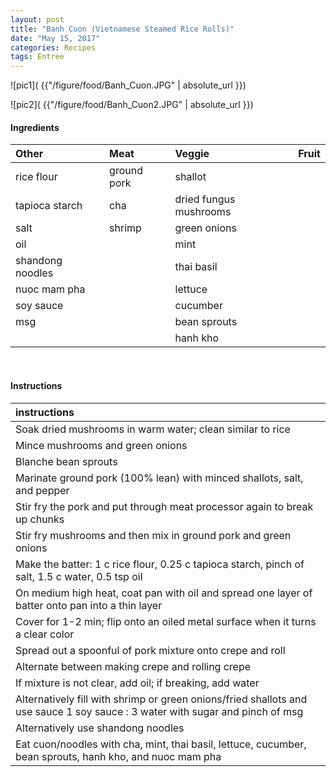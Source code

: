 ```yaml
---
layout: post
title: "Banh Cuon (Vietnamese Steamed Rice Rolls)"
date: "May 15, 2017"
categories: Recipes
tags: Entree
---
```




![pic1]( {{"/figure/food/Banh_Cuon.JPG" | absolute_url }})

![pic2]( {{"/figure/food/Banh_Cuon2.JPG" | absolute_url }})




#### Ingredients

<table class = "presenttab">
 <thead>
  <tr>
   <th style="text-align:left;"> Other </th>
   <th style="text-align:left;"> Meat </th>
   <th style="text-align:left;"> Veggie </th>
   <th style="text-align:left;"> Fruit </th>
  </tr>
 </thead>
<tbody>
  <tr>
   <td style="text-align:left;"> rice flour </td>
   <td style="text-align:left;"> ground pork </td>
   <td style="text-align:left;"> shallot </td>
   <td style="text-align:left;">  </td>
  </tr>
  <tr>
   <td style="text-align:left;"> tapioca starch </td>
   <td style="text-align:left;"> cha </td>
   <td style="text-align:left;"> dried fungus mushrooms </td>
   <td style="text-align:left;">  </td>
  </tr>
  <tr>
   <td style="text-align:left;"> salt </td>
   <td style="text-align:left;"> shrimp </td>
   <td style="text-align:left;"> green onions </td>
   <td style="text-align:left;">  </td>
  </tr>
  <tr>
   <td style="text-align:left;"> oil </td>
   <td style="text-align:left;">  </td>
   <td style="text-align:left;"> mint </td>
   <td style="text-align:left;">  </td>
  </tr>
  <tr>
   <td style="text-align:left;"> shandong noodles </td>
   <td style="text-align:left;">  </td>
   <td style="text-align:left;"> thai basil </td>
   <td style="text-align:left;">  </td>
  </tr>
  <tr>
   <td style="text-align:left;"> nuoc mam pha </td>
   <td style="text-align:left;">  </td>
   <td style="text-align:left;"> lettuce </td>
   <td style="text-align:left;">  </td>
  </tr>
  <tr>
   <td style="text-align:left;"> soy sauce </td>
   <td style="text-align:left;">  </td>
   <td style="text-align:left;"> cucumber </td>
   <td style="text-align:left;">  </td>
  </tr>
  <tr>
   <td style="text-align:left;"> msg </td>
   <td style="text-align:left;">  </td>
   <td style="text-align:left;"> bean sprouts </td>
   <td style="text-align:left;">  </td>
  </tr>
  <tr>
   <td style="text-align:left;">  </td>
   <td style="text-align:left;">  </td>
   <td style="text-align:left;"> hanh kho </td>
   <td style="text-align:left;">  </td>
  </tr>
</tbody>
</table>

<br>

#### Instructions

<table class = "presenttabnoh">
 <thead>
  <tr>
   <th style="text-align:left;"> instructions </th>
  </tr>
 </thead>
<tbody>
  <tr>
   <td style="text-align:left;"> Soak dried mushrooms in warm water; clean similar to rice </td>
  </tr>
  <tr>
   <td style="text-align:left;"> Mince mushrooms and green onions </td>
  </tr>
  <tr>
   <td style="text-align:left;"> Blanche bean sprouts </td>
  </tr>
  <tr>
   <td style="text-align:left;"> Marinate ground pork (100% lean) with minced shallots, salt, and pepper </td>
  </tr>
  <tr>
   <td style="text-align:left;"> Stir fry the pork and put through meat processor again to break up chunks </td>
  </tr>
  <tr>
   <td style="text-align:left;"> Stir fry mushrooms and then mix in ground pork and green onions </td>
  </tr>
  <tr>
   <td style="text-align:left;"> Make the batter: 1 c rice flour, 0.25 c tapioca starch, pinch of salt, 1.5 c water, 0.5 tsp oil </td>
  </tr>
  <tr>
   <td style="text-align:left;"> On medium high heat, coat pan with oil and spread one layer of batter onto pan into a thin layer </td>
  </tr>
  <tr>
   <td style="text-align:left;"> Cover for 1-2 min; flip onto an oiled metal surface when it turns a clear color </td>
  </tr>
  <tr>
   <td style="text-align:left;"> Spread out a spoonful of pork mixture onto crepe and roll </td>
  </tr>
  <tr>
   <td style="text-align:left;"> Alternate between making crepe and rolling crepe </td>
  </tr>
  <tr>
   <td style="text-align:left;"> If mixture is not clear, add oil; if breaking, add water </td>
  </tr>
  <tr>
   <td style="text-align:left;"> Alternatively fill with shrimp or green onions/fried shallots and use sauce 1 soy sauce : 3 water with sugar and pinch of msg </td>
  </tr>
  <tr>
   <td style="text-align:left;"> Alternatively use shandong noodles </td>
  </tr>
  <tr>
   <td style="text-align:left;"> Eat cuon/noodles with cha, mint, thai basil, lettuce, cucumber, bean sprouts, hanh kho, and nuoc mam pha </td>
  </tr>
</tbody>
</table>

